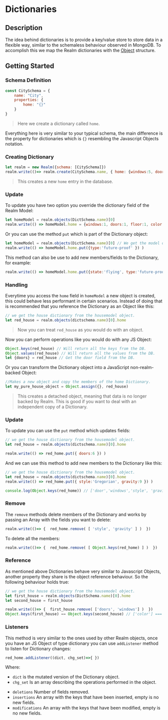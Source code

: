 # Dictionaries

## Description
The idea behind dictionaries is to provide a key/value store to store data in a flexible way, similar to the schemaless behaviour observed in MongoDB. To accomplish this we map the Realm dictionaries with the [Object](https://developer.mozilla.org/en-US/docs/Web/JavaScript/Reference/Global_Objects/Object) structure.

## Getting Started

### Schema Definition

```js
const CitySchema = {
    name: "City",
    properties: {
        home: "{}"
    }
}
```
> Here we create a dictionary called ``home``.

Everything here is very similar to your typical schema, the main difference is the property for dictionaries which is ``{}`` resembling the Javascript Objects notation.


### Creating Dictionary

```js
let realm = new Realm({schema: [CitySchema]})
realm.write(()=> realm.create(CitySchema.name, { home: {windows:5, doors:3, floor:1, color: 'red'} } ))
```
> This creates a new ``home`` entry in the database.




### Update

To update you have two option you override the dictionary field of the Realm Model:

```js
let homeModel = realm.objects(DictSchema.name)[0]
realm.write(() => homeModel.home = {windows:1, doors:1, floor:1, color: 'purple'})
```

Or you can use the method ``put`` which is part of the Dictionary object:

```js
let homeModel = realm.objects(DictSchema.name)[0] // We get the model object.
realm.write(() => homeModel.home.put({type:'future-proof' }) )
```

This method can also be use to add new members/fields to the Dictionary, for example:

```js
realm.write(() => homeModel.home.put({state:'flying', type:'future-proof' }))
```

### Handling

Everytime you access the ``home`` field in ``homeModel`` a new object is created, this could behave less performant in certain scenarios. Instead of doing that is recommended that you reference the Dictionary as an Object like this:

```js
// we get the house dictionary from the housemodel object.
let red_house = realm.objects(dictschema.name)[0].home
```

> Now you can treat ``red_house`` as you would do with an object.


Now you can perform operations like you would do with any JS Object:

```js
Object.keys(red_house) // Will return all the keys from the DB.
Object.values(red_house) // Will return all the values from the DB.
let {doors} = red_house // Get the door field from the DB.
```

Or you can transform the Dictionary object into a JavaScript non-realm-backed Object:

```js
//Makes a new object and copy the members of the home Dictionary.
let my_pure_house_object = Object.assign({}, red_house)
```

> This creates a detached object, meaning that data is no longer backed by Realm. This is good if you want to deal with an independent copy of a Dictionary.

### Update

To update you can use the ``put`` method which updates fields:

```js
// we get the house dictionary from the housemodel object.
let red_house = realm.objects(dictschema.name)[0].home

realm.write(() => red_home.put({ doors:6 }) )
```

And we can use this method to add new members to the Dictionary like this:

```js
// we get the house dictionary from the housemodel object.
let red_house = realm.objects(dictschema.name)[0].home
realm.write(() => red_home.put({ style:'Gregorian', gravity:9 }) )

console.log(Object.keys(red_home)) // ['door','windows','style', 'gravity', 'color', 'floor']
```

### Remove

The ``remove`` methods delete members of the Dictionary and works by passing an Array with the fields you want to delete:

```js
realm.write(()=> {  red_home.remove( [ 'style', 'gravity' ] )  })
```

To delete all the members:
```js
realm.write(()=> {  red_home.remove( [ Object.keys(red_home) ] )  })
```

### Reference

As mentioned above Dictionaries behave very similar to Javascript Objects, another property they share is the object reference behaviour. So the following behaviour holds true:  

```js
// we get the house dictionary from the housemodel object.
let first_house = realm.objects(DictSchema.name)[0].home
let second_house = first_house

realm.write(()=> {  first_house.remove( ['doors', 'windows'] )  })
Object.keys(first_house) == Object.keys(second_house) // ['color'] === ['color'] => true
```


### Listeners

This method is very similar to the ones used by other Realm objects, once you have an JS Object of type dictionary you can use ``addListener`` method to listen for Dictionary changes:


```js
red_home.addListener((dict, chg_set)=>{ })
```

Where:
* ``dict`` is the mutated version of the Dictionary object.
* ``chg_set`` Is an array describing the operations performed in the object.
 - ``deletions`` Number of fields removed.
 - ``insertions`` An array with the keys that have been inserted, empty is no new fields.  
 - ``modifications`` An array with the keys that have been modified, empty is no new fields.  
